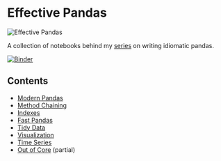 # Effective Pandas

![Effective Pandas](cover/modern-pandas-cover.png)

A collection of notebooks behind my [series](http://tomaugspurger.github.io/modern-1.html) on
writing idiomatic pandas.

[![Binder](https://mybinder.org/badge.svg)](https://mybinder.org/v2/gh/TomAugspurger/effective-pandas/master)

## Contents

- [Modern Pandas](modern_1_intro.ipynb)
- [Method Chaining](modern_2_method_chaining.ipynb)
- [Indexes](modern_3_indexes.ipynb)
- [Fast Pandas](modern_4_performance.ipynb)
- [Tidy Data](modern_5_tidy.ipynb)
- [Visualization](modern_6_visualization.ipynb)
- [Time Series](modern_7_timeseries.ipynb)
- [Out of Core](modern_8_out_of_core.ipynb) (partial)

